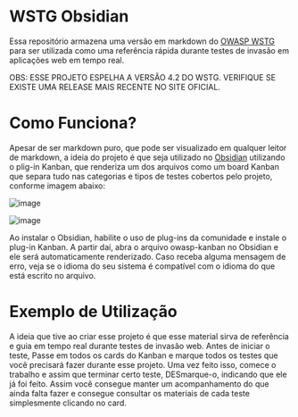 # WSTG Obsidian

Essa repositório armazena uma versão em markdown do [OWASP WSTG](https://owasp.org/www-project-web-security-testing-guide/v42/) para ser utilizada como uma referência rápida durante testes de invasão em aplicações web em tempo real.

OBS: ESSE PROJETO ESPELHA A VERSÃO 4.2 DO WSTG. VERIFIQUE SE EXISTE UMA RELEASE MAIS RECENTE NO SITE OFICIAL.

# Como Funciona?

Apesar de ser markdown puro, que pode ser visualizado em qualquer leitor de markdown, a ideia do projeto é que seja utilizado no [Obsidian](https://obsidian.md) utilizando o plig-in Kanban, que renderiza um dos arquivos como um board Kanban que separa tudo nas categorias e tipos de testes cobertos pelo projeto, conforme imagem abaixo:

![image](https://github.com/ualvesdias/wstg-obsidian/assets/11967258/d54172d6-0fad-490d-93f5-2d380a2dfe50)

![image](https://github.com/ualvesdias/wstg-obsidian/assets/11967258/e1027fc3-b825-4949-9107-b1b4d6b4bece)

Ao instalar o Obsidian, habilite o uso de plug-ins da comunidade e instale o plug-in Kanban. A partir daí, abra o arquivo owasp-kanban no Obsidian e ele será automaticamente renderizado. Caso receba alguma mensagem de erro, veja se o idioma do seu sistema é compatível com o idioma do que está escrito no arquivo.

# Exemplo de Utilização

A ideia que tive ao criar esse projeto é que esse material sirva de referência e guia em tempo real durante testes de invasão web. Antes de iniciar o teste, Passe em todos os cards do Kanban e marque todos os testes que você precisará fazer durante esse projeto.  Uma vez feito isso, comece o trabalho e assim que terminar certo teste, DESmarque-o, indicando que ele já foi feito. Assim você consegue manter um acompanhamento do que ainda falta fazer e consegue consultar os materiais de cada teste simplesmente clicando no card.
